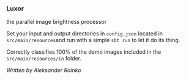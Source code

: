 ### Luxor
the parallel image brightness processor

Set your input and output directories in `config.json`
located in `src/main/resources`and run with a simple `sbt run`
to let it do its thing.

Correctly classifies 100% of the demo images included in the `src/main/resources/in` folder.

_Written by Aleksander Rainko_
